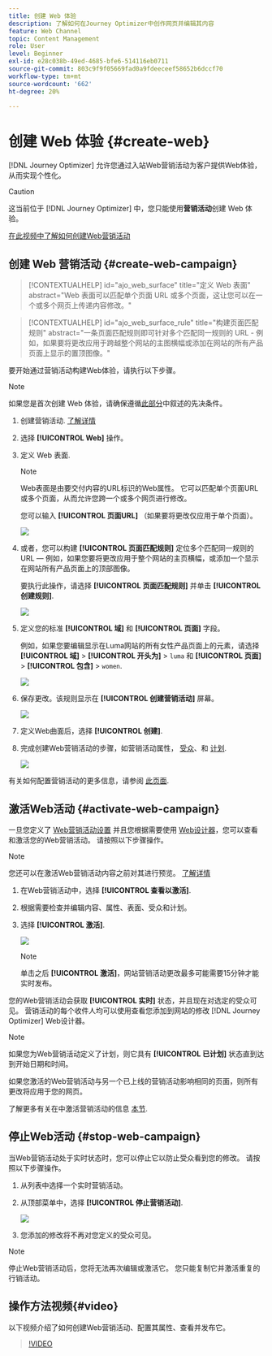 ```yaml
---
title: 创建 Web 体验
description: 了解如何在Journey Optimizer中创作网页并编辑其内容
feature: Web Channel
topic: Content Management
role: User
level: Beginner
exl-id: e28c038b-49ed-4685-bfe6-514116eb0711
source-git-commit: 803c9f9f05669fad0a9fdeeceef58652b6dccf70
workflow-type: tm+mt
source-wordcount: '662'
ht-degree: 20%

---
```


# 创建 Web 体验 {#create-web}

[!DNL Journey Optimizer] 允许您通过入站Web营销活动为客户提供Web体验，从而实现个性化。

>[!CAUTION]
>
>这当前位于 [!DNL Journey Optimizer] 中，您只能使用&#x200B;**营销活动**&#x200B;创建 Web 体验。

[在此视频中了解如何创建Web营销活动](#video)

## 创建 Web 营销活动 {#create-web-campaign}

>[!CONTEXTUALHELP]
>id="ajo_web_surface"
>title="定义 Web 表面"
>abstract="Web 表面可以匹配单个页面 URL 或多个页面，这让您可以在一个或多个网页上传递内容修改。"

>[!CONTEXTUALHELP]
>id="ajo_web_surface_rule"
>title="构建页面匹配规则"
>abstract="一条页面匹配规则即可针对多个匹配同一规则的 URL - 例如，如果要将更改应用于跨越整个网站的主图横幅或添加在网站的所有产品页面上显示的置顶图像。"

要开始通过营销活动构建Web体验，请执行以下步骤。

>[!NOTE]
>
>如果您是首次创建 Web 体验，请确保遵循[此部分](web-prerequisites.md)中叙述的先决条件。

1. 创建营销活动. [了解详情](../campaigns/create-campaign.md)

1. 选择 **[!UICONTROL Web]** 操作。

1. 定义 Web 表面.

   >[!NOTE]
   >
   >Web表面是由要交付内容的URL标识的Web属性。 它可以匹配单个页面URL或多个页面，从而允许您跨一个或多个网页进行修改。

   您可以输入 **[!UICONTROL 页面URL]** （如果要将更改仅应用于单个页面）。

   ![](assets/web-campaign-surface.png)

1. 或者，您可以构建 **[!UICONTROL 页面匹配规则]** 定位多个匹配同一规则的URL — 例如，如果您要将更改应用于整个网站的主页横幅，或添加一个显示在网站所有产品页面上的顶部图像。

   要执行此操作，请选择 **[!UICONTROL 页面匹配规则]** 并单击 **[!UICONTROL 创建规则]**.

   ![](assets/web-campaign-matching-rule.png)

1. 定义您的标准 **[!UICONTROL 域]** 和 **[!UICONTROL 页面]** 字段。

   例如，如果您要编辑显示在Luma网站的所有女性产品页面上的元素，请选择 **[!UICONTROL 域]** > **[!UICONTROL 开头为]** > `luma` 和 **[!UICONTROL 页面]** > **[!UICONTROL 包含]** > `women`.

   ![](assets/web-pages-matching-rule.png)

1. 保存更改。该规则显示在 **[!UICONTROL 创建营销活动]** 屏幕。

   ![](assets/web-pages-matching-rule-example.png)

1. 定义Web曲面后，选择 **[!UICONTROL 创建]**.

1. 完成创建Web营销活动的步骤，如营销活动属性， [受众](../segment/about-segments.md)、和 [计划](../campaigns/create-campaign.md#schedule).

   ![](assets/web-campaign-steps.png)

有关如何配置营销活动的更多信息，请参阅 [此页面](../campaigns/get-started-with-campaigns.md).

## 激活Web活动 {#activate-web-campaign}

一旦您定义了 [Web营销活动设置](#configure-web-campaign) 并且您根据需要使用 [Web设计器](author-web.md)，您可以查看和激活您的Web营销活动。 请按照以下步骤操作。

>[!NOTE]
>
>您还可以在激活Web营销活动内容之前对其进行预览。 [了解详情](author-web.md#test-web-campaign)

1. 在Web营销活动中，选择 **[!UICONTROL 查看以激活]**.

1. 根据需要检查并编辑内容、属性、表面、受众和计划。

1. 选择 **[!UICONTROL 激活]**.

   ![](assets/web-campaign-activate.png)

   >[!NOTE]
   >
   >单击之后 **[!UICONTROL 激活]**，网站营销活动更改最多可能需要15分钟才能实时发布。

您的Web营销活动会获取 **[!UICONTROL 实时]** 状态，并且现在对选定的受众可见。 营销活动的每个收件人均可以使用查看您添加到网站的修改 [!DNL Journey Optimizer] Web设计器。

>[!NOTE]
>
>如果您为Web营销活动定义了计划，则它具有 **[!UICONTROL 已计划]** 状态直到达到开始日期和时间。
>
>如果您激活的Web营销活动与另一个已上线的营销活动影响相同的页面，则所有更改将应用于您的网页。

了解更多有关在中激活营销活动的信息 [本节](../campaigns/review-activate-campaign.md).

## 停止Web活动 {#stop-web-campaign}

当Web营销活动处于实时状态时，您可以停止它以防止受众看到您的修改。 请按照以下步骤操作。

1. 从列表中选择一个实时营销活动。

1. 从顶部菜单中，选择 **[!UICONTROL 停止营销活动]**.

   ![](assets/web-campaign-stop.png)

1. 您添加的修改将不再对您定义的受众可见。

>[!NOTE]
>
>停止Web营销活动后，您将无法再次编辑或激活它。 您只能复制它并激活重复的行销活动。

## 操作方法视频{#video}

以下视频介绍了如何创建Web营销活动、配置其属性、查看并发布它。

>[!VIDEO](https://video.tv.adobe.com/v/3418800/?quality=12&learn=on)